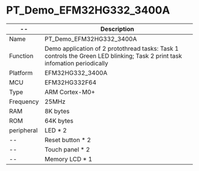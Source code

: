 # PT_Demo_EFM32HG332_3400A
   --       |  Description                              
 ---------- | ------------------------------
 Name       | PT_Demo_EFM32HG332_3400A                                       
 Function   | Demo application of 2 protothread tasks: Task 1 controls the Green LED blinking; Task 2 print task infomation periodically                           
 Platform   | EFM32HG332_3400A                         
 MCU        | EFM32HG332F64
 Type       | ARM Cortex-M0+
 Frequency  | 25MHz
 RAM        | 8K bytes
 ROM        | 64K bytes
 peripheral | LED * 2
  --        | Reset button * 2
  --        | Touch panel * 2
  --        | Memory LCD * 1
  
  
  
![]()

